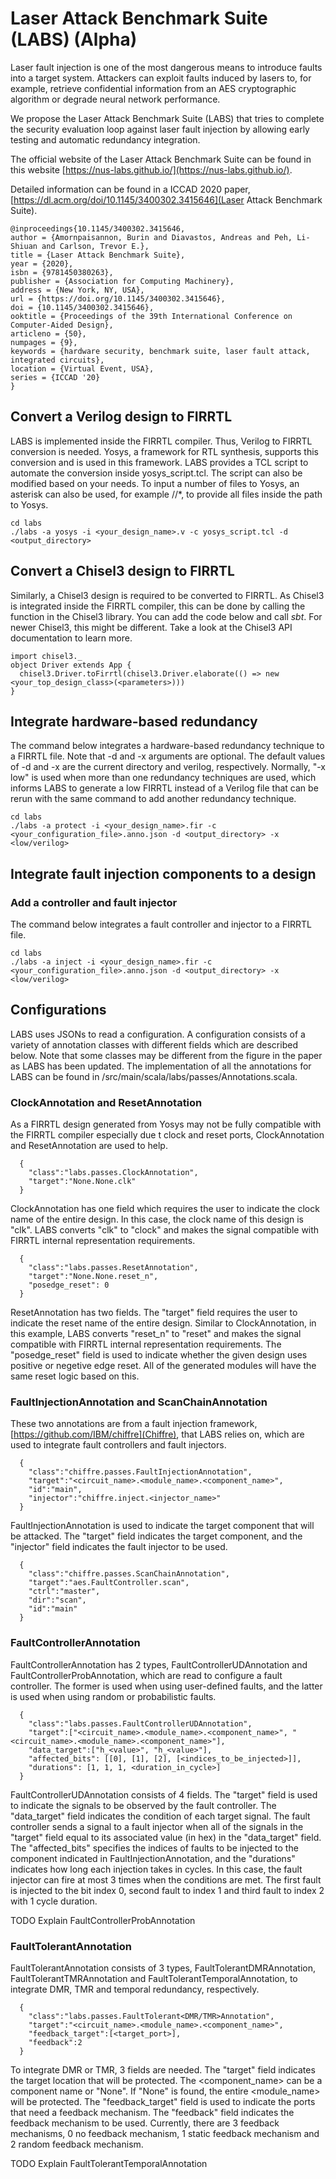 # Laser Attack Benchmark Suite (LABS) (Alpha)

Laser fault injection is one of the most dangerous means to introduce faults into a target system. Attackers can exploit faults induced by lasers to, for example, retrieve confidential information from an AES cryptographic algorithm or degrade neural network performance.

We propose the Laser Attack Benchmark Suite (LABS) that tries to complete the security evaluation loop against laser fault injection by allowing early testing and automatic redundancy integration. 

The official website of the Laser Attack Benchmark Suite can be found in this website [https://nus-labs.github.io/](https://nus-labs.github.io/).

Detailed information can be found in a ICCAD 2020 paper, [https://dl.acm.org/doi/10.1145/3400302.3415646](Laser Attack Benchmark Suite).

```code99
@inproceedings{10.1145/3400302.3415646,
author = {Amornpaisannon, Burin and Diavastos, Andreas and Peh, Li-Shiuan and Carlson, Trevor E.},
title = {Laser Attack Benchmark Suite},
year = {2020},
isbn = {9781450380263},
publisher = {Association for Computing Machinery},
address = {New York, NY, USA},
url = {https://doi.org/10.1145/3400302.3415646},
doi = {10.1145/3400302.3415646},
ooktitle = {Proceedings of the 39th International Conference on Computer-Aided Design},
articleno = {50},
numpages = {9},
keywords = {hardware security, benchmark suite, laser fault attack, integrated circuits},
location = {Virtual Event, USA},
series = {ICCAD '20}
}
```

## Convert a Verilog design to FIRRTL
LABS is implemented inside the FIRRTL compiler. Thus, Verilog to FIRRTL conversion is needed. Yosys, a framework for RTL synthesis, supports this conversion and is used in this framework. LABS provides a TCL script to automate the conversion inside yosys\_script.tcl. The script can also be modified based on your needs. To input a number of files to Yosys, an asterisk can also be used, for example /<path>/\*, to provide all files inside the path to Yosys.

```code3
cd labs
./labs -a yosys -i <your_design_name>.v -c yosys_script.tcl -d <output_directory>
```

## Convert a Chisel3 design to FIRRTL
Similarly, a Chisel3 design is required to be converted to FIRRTL. As Chisel3 is integrated inside the FIRRTL compiler, this can be done by calling the function in the Chisel3 library. You can add the code below and call _sbt_. For newer Chisel3, this might be different. Take a look at the Chisel3 API documentation to learn more.

```code4
import chisel3._
object Driver extends App {
  chisel3.Driver.toFirrtl(chisel3.Driver.elaborate(() => new <your_top_design_class>(<parameters>)))
}
```

## Integrate hardware-based redundancy
The command below integrates a hardware-based redundancy technique to a FIRRTL file. Note that -d and -x arguments are optional. The default values of -d and -x are the current directory and verilog, respectively. Normally, "-x low" is used when more than one redundancy techniques are used, which informs LABS to generate a low FIRRTL instead of a Verilog file that can be rerun with the same command to add another redundancy technique.

```code
cd labs
./labs -a protect -i <your_design_name>.fir -c <your_configuration_file>.anno.json -d <output_directory> -x <low/verilog>
```

## Integrate fault injection components to a design

### Add a controller and fault injector
The command below integrates a fault controller and injector to a FIRRTL file. 

```code2
cd labs
./labs -a inject -i <your_design_name>.fir -c <your_configuration_file>.anno.json -d <output_directory> -x <low/verilog>
```

## Configurations
LABS uses JSONs to read a configuration. A configuration consists of a variety of annotation classes with different fields which are described below. Note that some classes may be different from the figure in the paper as LABS has been updated. The implementation of all the annotations for LABS can be found in /src/main/scala/labs/passes/Annotations.scala.

### ClockAnnotation and ResetAnnotation
As a FIRRTL design generated from Yosys may not be fully compatible with the FIRRTL compiler especially due t clock and reset ports, ClockAnnotation and ResetAnnotation are used to help.

```code5
  {
    "class":"labs.passes.ClockAnnotation",
    "target":"None.None.clk"
  }
```

ClockAnnotation has one field which requires the user to indicate the clock name of the entire design. In this case, the clock name of this design is "clk". LABS converts "clk" to "clock" and makes the signal compatible with FIRRTL internal representation requirements.

```code6
  {
    "class":"labs.passes.ResetAnnotation",
    "target":"None.None.reset_n",
    "posedge_reset": 0
  }
```

ResetAnnotation has two fields. The "target" field requires the user to indicate the reset name of the entire design. Similar to ClockAnnotation, in this example, LABS converts "reset\_n" to "reset" and makes the signal compatible with FIRRTL internal representation requirements. The "posedge\_reset" field is used to indicate whether the given design uses positive or negetive edge reset. All of the generated modules will have the same reset logic based on this.

### FaultInjectionAnnotation and ScanChainAnnotation
These two annotations are from a fault injection framework, [https://github.com/IBM/chiffre](Chiffre), that LABS relies on, which are used to integrate fault controllers and fault injectors. 

```code7
  {
    "class":"chiffre.passes.FaultInjectionAnnotation",
    "target":"<circuit_name>.<module_name>.<component_name>",
    "id":"main",
    "injector":"chiffre.inject.<injector_name>"
  }
```

FaultInjectionAnnotation is used to indicate the target component that will be attacked. The "target" field indicates the target component, and the "injector" field indicates the fault injector to be used.

```code8
  {
    "class":"chiffre.passes.ScanChainAnnotation",
    "target":"aes.FaultController.scan",
    "ctrl":"master",
    "dir":"scan",
    "id":"main"
  }
```

### FaultControllerAnnotation
FaultControllerAnnotation has 2 types, FaultControllerUDAnnotation and FaultControllerProbAnnotation, which are read to configure a fault controller. The former is used when using user-defined faults, and the latter is used when using random or probabilistic faults.

```code9
  {
    "class":"labs.passes.FaultControllerUDAnnotation",
    "target":["<circuit_name>.<module_name>.<component_name>", "<circuit_name>.<module_name>.<component_name>"],
    "data_target":["h_<value>", "h_<value>"],
    "affected_bits": [[0], [1], [2], [<indices_to_be_injected>]],
    "durations": [1, 1, 1, <duration_in_cycle>]
  }
```

FaultControllerUDAnnotation consists of 4 fields. The "target" field is used to indicate the signals to be observed by the fault controller. The "data\_target" field indicates the condition of each target signal. The fault controller sends a signal to a fault injector when all of the signals in the "target" field equal to its associated value (in hex) in the "data\_target" field. The "affected\_bits" specifies the indices of faults to be injected to the component indicated in FaultInjectionAnnotation, and the "durations" indicates how long each injection takes in cycles. In this case, the fault injector can fire at most 3 times when the conditions are met. The first fault is injected to the bit index 0, second fault to index 1 and third fault to index 2 with 1 cycle duration.

TODO Explain FaultControllerProbAnnotation

### FaultTolerantAnnotation
FaultTolerantAnnotation consists of 3 types, FaultTolerantDMRAnnotation, FaultTolerantTMRAnnotation and FaultTolerantTemporalAnnotation, to integrate DMR, TMR and temporal redundancy, respectively.

```code10
  {
    "class":"labs.passes.FaultTolerant<DMR/TMR>Annotation",
    "target":"<circuit_name>.<module_name>.<component_name>",
    "feedback_target":[<target_port>],
    "feedback":2
  }
```

To integrate DMR or TMR, 3 fields are needed. The "target" field indicates the target location that will be protected. The <component\_name> can be a component name or "None". If "None" is found, the entire <module\_name> will be protected. The "feedback\_target" field is used to indicate the ports that need a feedback mechanism. The "feedback" field indicates the feedback mechanism to be used. Currently, there are 3 feedback mechanisms, 0 no feedback mechanism, 1 static feedback mechanism and 2 random feedback mechanism.

TODO Explain FaultTolerantTemporalAnnotation
